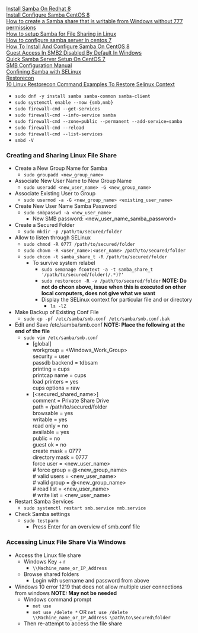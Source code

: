 [Install Samba On Redhat 8](https://linuxconfig.org/install-samba-on-redhat-8)<br />
[Install Configure Samba CentOS 8](https://www.linuxtechi.com/install-configure-samba-centos-8/)<br />
[How to create a Samba share that is writable from Windows without 777 permissions](https://unix.stackexchange.com/questions/206309/how-to-create-a-samba-share-that-is-writable-from-windows-without-777-permission)<br />
[How to setup Samba for File Sharing in Linux](https://www.youtube.com/watch?v=oRHSrnQueak)<br />
[How to configure samba server in centos 7](https://www.youtube.com/watch?v=IMPEjYoP3N4)<br />
[How To Install And Configure Samba On CentOS 8](https://www.linuxtechi.com/install-configure-samba-centos-8/)<br />
[Guest Access In SMB2 Disabled By Default In Windows](https://docs.microsoft.com/en-us/troubleshoot/windows-server/networking/guest-access-in-smb2-is-disabled-by-default)<br />
[Quick Samba Server Setup On CentOS 7](https://www.youtube.com/watch?v=jGoU3k-b8sc)<br />
[SMB Configuration Manual](https://www.samba.org/samba/docs/current/man-html/smb.conf.5.html)<br />
[Confining Samba with SELinux](https://danwalsh.livejournal.com/14195.html)<br />
[Restorecon](https://linux.die.net/man/8/restorecon)<br />
[10 Linux Restorecon Command Examples To Restore Selinux Context](https://www.techolac.com/linux/10-linux-restorecon-command-examples-to-restore-selinux-context/)

* `sudo dnf -y install samba samba-common samba-client`
* `sudo systemctl enable --now {smb,nmb}`
* `sudo firewall-cmd --get-services`
* `sudo firewall-cmd --info-service samba`
* `sudo firewall-cmd --zone=public --permanent --add-service=samba`
* `sudo firewall-cmd --reload`
* `sudo firewall-cmd --list-services`
* `smbd -V`

### Creating and Sharing Linux File Share
* Create a New Group Name for Samba
  * `sudo groupadd <new_group_name>`
* Associate New User Name to New Group Name
  * `sudo useradd <new_user_name> -G <new_group_name>`
* Associate Existing User to Group
  * `sudo usermod -a -G <new_group_name> <existing_user_name>`
* Create New User Name Samba Password
  * `sudo smbpasswd -a <new_user_name>`
    * New SMB password: <new_user_name_samba_password>
* Create a Secured Folder
  * `sudo mkdir -p /path/to/secured/folder`
* Allow to listen through SELinux
  * `sudo chmod -R 0777 /path/to/secured/folder`
  * `sudo chown -R <user_name>:<user_name> /path/to/secured/folder`
  * `sudo chcon -t samba_share_t -R /path/to/secured/folder`
    * To survive system relabel
      * `sudo semanage fcontext -a -t samba_share_t '/path/to/secured/folder(/.*)?'`
      * `sudo restorecon -R -v /path/to/secured/folder` **NOTE: Do not do chcon above, issue when this is executed on other local computers, does not give what we want**
      * Display the SELinux context for particular file and or directory
        * `ls -lZ`
* Make Backup of Existing Conf File
  * `sudo cp -pf /etc/samba/smb.conf /etc/samba/smb.conf.bak`
* Edit and Save /etc/samba/smb.conf **NOTE: Place the following at the end of the file**
  * `sudo vim /etc/samba/smb.conf`
    * [global]<br />
      workgroup = <Windows_Work_Group><br />
      security = user<br />
      passdb backend = tdbsam<br />
      printing = cups<br />
      printcap name = cups<br />
      load printers = yes<br />
      cups options = raw
    * [<secured_shared_name>]<br />
      comment = Private Share Drive<br />
      path = /path/to/secured/folder<br />
      browsable = yes<br />
      writable = yes<br />
      read only = no<br />
      available = yes<br />
      public = no<br />
      guest ok = no<br />
      create mask = 0777<br />
      directory mask = 0777<br />
      force user = <new_user_name><br />
      \# force group = @<new_group_name><br />
      \# valid users = <new_user_name><br />
      \# valid group = @<new_group_name><br />
      \# read list = <new_user_name><br />
      \# write list = <new_user_name>
* Restart Samba Services
  * `sudo systemctl restart smb.service nmb.service`
* Check Samba settings
  * `sudo testparm`
    * Press Enter for an overview of smb.conf file

### Accessing Linux File Share Via Windows
* Access the Linux file share
  * Windows Key + r
    * `\\Machine_name_or_IP_Address`
  * Browse shared folders
    * Login with username and password from above
* Windows 10 error 1219 that does not allow multiple user connections from windows **NOTE: May not be needed**
  * Windows command prompt
    * `net use`
    * `net use /delete *` OR `net use /delete \\Machine_name_or_IP_Address \path\to\secured\folder`
  * Then re-attempt to access the file share
